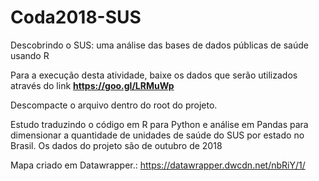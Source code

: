 # Coda2018-SUS
Descobrindo o SUS: uma análise das bases de dados públicas de saúde usando R

Para a execução desta atividade, baixe os dados que serão utilizados através do link **https://goo.gl/LRMuWp**

Descompacte o arquivo dentro do root do projeto.

Estudo traduzindo o código em R para Python e análise em Pandas para dimensionar a quantidade de unidades de saúde do SUS por estado no Brasil. Os dados do projeto são de outubro de 2018


Mapa criado em Datawrapper.: https://datawrapper.dwcdn.net/nbRiY/1/

